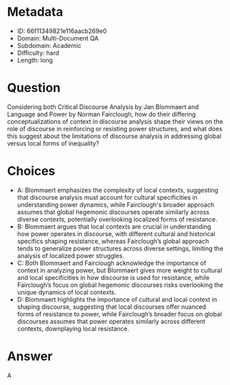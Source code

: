 # Metadata

- ID: 66f11349821e116aacb269e0
- Domain: Multi-Document QA
- Subdomain: Academic
- Difficulty: hard
- Length: long

# Question

Considering both Critical Discourse Analysis by Jan Blommaert and Language and Power by Norman Fairclough, how do their differing conceptualizations of context in discourse analysis shape their views on the role of discourse in reinforcing or resisting power structures, and what does this suggest about the limitations of discourse analysis in addressing global versus local forms of inequality?

# Choices

- A: Blommaert emphasizes the complexity of local contexts, suggesting that discourse analysis must account for cultural specificities in understanding power dynamics, while Fairclough's broader approach assumes that global hegemonic discourses operate similarly across diverse contexts, potentially overlooking localized forms of resistance.
- B: Blommaert argues that local contexts are crucial in understanding how power operates in discourse, with different cultural and historical specifics shaping resistance, whereas Fairclough’s global approach tends to generalize power structures across diverse settings, limiting the analysis of localized power struggles.
- C: Both Blommaert and Fairclough acknowledge the importance of context in analyzing power, but Blommaert gives more weight to cultural and local specificities in how discourse is used for resistance, while Fairclough’s focus on global hegemonic discourses risks overlooking the unique dynamics of local contexts.
- D: Blommaert highlights the importance of cultural and local context in shaping discourse, suggesting that local discourses offer nuanced forms of resistance to power, while Fairclough’s broader focus on global discourses assumes that power operates similarly across different contexts, downplaying local resistance.

# Answer

A
